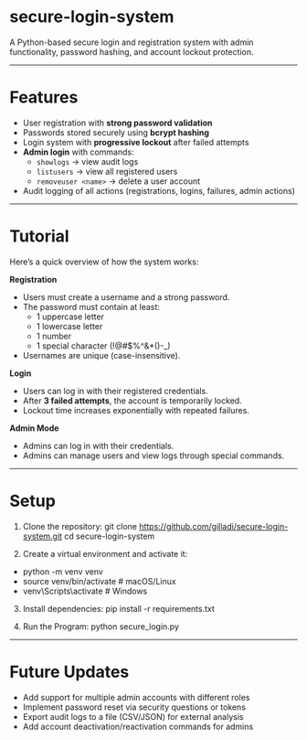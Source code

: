 # secure-login-system
A Python-based secure login and registration system with admin functionality, password hashing, and account lockout protection.

---

# Features
- User registration with **strong password validation**  
- Passwords stored securely using **bcrypt hashing**  
- Login system with **progressive lockout** after failed attempts  
- **Admin login** with commands:
  - `showlogs` → view audit logs  
  - `listusers` → view all registered users  
  - `removeuser <name>` → delete a user account  
- Audit logging of all actions (registrations, logins, failures, admin actions)  

---

# Tutorial
Here’s a quick overview of how the system works:

**Registration**  
- Users must create a username and a strong password.  
- The password must contain at least:  
  - 1 uppercase letter  
  - 1 lowercase letter  
  - 1 number  
  - 1 special character (!@#$%^&*()-_)  
- Usernames are unique (case-insensitive).  

**Login**  
- Users can log in with their registered credentials.  
- After **3 failed attempts**, the account is temporarily locked.  
- Lockout time increases exponentially with repeated failures.  

**Admin Mode**  
- Admins can log in with their credentials.  
- Admins can manage users and view logs through special commands.  

---

# Setup
1. Clone the repository:
git clone https://github.com/gilladi/secure-login-system.git
cd secure-login-system

2. Create a virtual environment and activate it:
- python -m venv venv
- source venv/bin/activate   # macOS/Linux
- venv\Scripts\activate      # Windows

3. Install dependencies:
pip install -r requirements.txt

4. Run the Program:
python secure_login.py

---

# Future Updates
- Add support for multiple admin accounts with different roles  
- Implement password reset via security questions or tokens  
- Export audit logs to a file (CSV/JSON) for external analysis  
- Add account deactivation/reactivation commands for admins  



